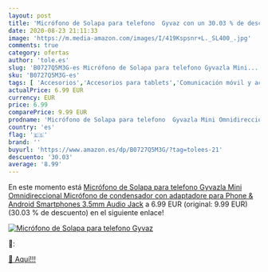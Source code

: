 ```yaml
---
layout: post
title: 'Micrófono de Solapa para telefono  Gyvaz con un 30.03 % de descuento'
date: 2020-08-23 21:11:33
image: 'https://m.media-amazon.com/images/I/419Kspsnr+L._SL400_.jpg'
comments: true
category: ofertas
author: 'tole.es'
slug: 'B0727Q5M3G-es Micrófono de Solapa para telefono Gyvazla Mini...'
sku: 'B0727Q5M3G-es'
tags: [ 'Accesorios','Accesorios para tablets','Comunicación móvil y accesorios','Electrónica','Informática','Móviles','Móviles y smartphones libres','Soportes para tablets','android', ]
actualPrice: 6.99 EUR
currency: EUR
price: 6.99
comparePrice: 9.99 EUR
prodname: 'Micrófono de Solapa para telefono  Gyvazla Mini Omnidireccional Micrófono de condensador con adaptadore para Phone & Android Smartphones  3.5mm Audio Jack'
country: 'es'
flag: '🇪🇸'
brand: ''
buyurl: 'https://www.amazon.es/dp/B0727Q5M3G/?tag=tolees-21'
descuento: '30.03'
average: '8.99'
---
```


En este momento está [Micrófono de Solapa para telefono  Gyvazla Mini Omnidireccional Micrófono de condensador con adaptadore para Phone & Android Smartphones  3.5mm Audio Jack](https://www.amazon.es/dp/B0727Q5M3G/?tag=tolees-21) a 6.99 EUR (original: 9.99 EUR) (30.03 %  de descuento) en el siguiente enlace!

[![Micrófono de Solapa para telefono  Gyvaz](https://m.media-amazon.com/images/I/419Kspsnr+L._SL400_.jpg)](https://www.amazon.es/dp/B0727Q5M3G/?tag=tolees-21)

🔎:


[🛒 Aquí!!!](https://www.amazon.es/dp/B0727Q5M3G/?tag=tolees-21)
